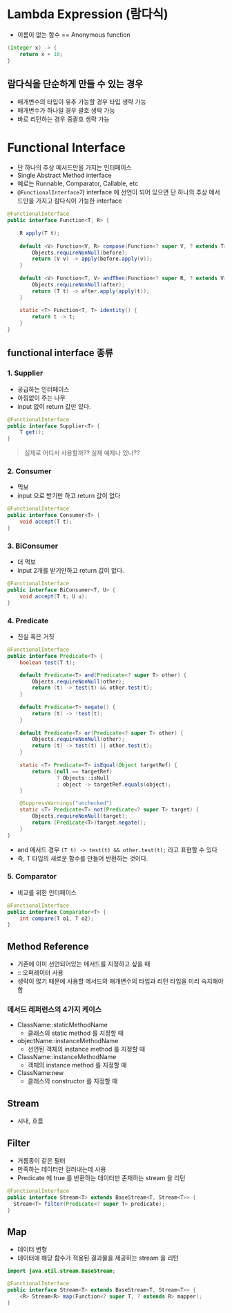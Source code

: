 # Lambda Expression (람다식)
- 이름이 없는 함수 == Anonymous function

```java
(Integer x) -> {
    return x + 10;    
}
```

## 람다식을 단순하게 만들 수 있는 경우
- 매개변수의 타입이 유추 가능할 경우 타입 생략 가능
- 매개변수가 하나일 경우 괄호 생략 가능
- 바로 리턴하는 경우 중괄호 생략 가능

# Functional Interface
- 단 하나의 추상 메서드만을 가지는 인터페이스
- Single Abstract Method interface
- 예로는 Runnable, Comparator, Callable, etc
- `@FunctionalInterface`가 interface 에 선언이 되어 있으면 단 하나의 추상 메서드만을 가지고 람다식이 가능한 interface
```java
@FunctionalInterface
public interface Function<T, R> {
    
    R apply(T t);
    
    default <V> Function<V, R> compose(Function<? super V, ? extends T> before) {
        Objects.requireNonNull(before);
        return (V v) -> apply(before.apply(v));
    }
    
    default <V> Function<T, V> andThen(Function<? super R, ? extends V> after) {
        Objects.requireNonNull(after);
        return (T t) -> after.apply(apply(t));
    }
    
    static <T> Function<T, T> identity() {
        return t -> t;
    }
}
```

## functional interface 종류
### 1. Supplier 
- 공급하는 인터페이스
- 아낌없이 주는 나무
- input 없이 return 값만 있다.
```java
@FunctionalInterface
public interface Supplier<T> {
    T get();
}
```
> 실제로 어디서 사용할까??
> 실제 예제나 있나??

### 2. Consumer
- 먹보
- input 으로 받기만 하고 return 값이 없다
```java
@FunctionalInterface
public interface Consumer<T> {
    void accept(T t);
}
```
### 3. BiConsumer
- 더 먹보
- input 2개를 받기만하고 return 값이 없다.
```java
@FunctionalInterface
public interface BiConsumer<T, U> {
    void accept(T t, U u);
}
```

### 4. Predicate
- 진실 혹은 거짓
```java
@FunctionalInterface
public interface Predicate<T> {
    boolean test(T t);

    default Predicate<T> and(Predicate<? super T> other) {
        Objects.requireNonNull(other);
        return (t) -> test(t) && other.test(t);
    }
    
    default Predicate<T> negate() {
        return (t) -> !test(t);
    }
    
    default Predicate<T> or(Predicate<? super T> other) {
        Objects.requireNonNull(other);
        return (t) -> test(t) || other.test(t);
    }
    
    static <T> Predicate<T> isEqual(Object targetRef) {
        return (null == targetRef)
                ? Objects::isNull
                : object -> targetRef.equals(object);
    }

    @SuppressWarnings("unchecked")
    static <T> Predicate<T> not(Predicate<? super T> target) {
        Objects.requireNonNull(target);
        return (Predicate<T>)target.negate();
    }
}
```
- and 메서드 경우 `(T t) -> test(t) && other.test(t);` 라고 표현할 수 있다
- 즉, T 타입의 새로운 함수를 만들어 반환하는 것이다.

### 5. Comparator
- 비교를 위한 인터페이스
```java
@FunctionalInterface
public interface Comparator<T> {
    int compare(T o1, T o2);
}
```

## Method Reference
- 기존에 이미 선언되어있는 메서드를 지정하고 싶을 때
- :: 오퍼레이터 사용
- 생략이 많기 때문에 사용할 메서드의 매개변수의 타입과 리턴 타입을 미리 숙지해야함

### 메서드 레퍼런스의 4가지 케이스
- ClassName::staticMethodName
  - 클래스의 static method 를 지정할 때
- objectName::instanceMethodName
  - 선언된 객체의 instance method 를 지정할 때
- ClassName::instanceMethodName
  - 객체의 instance method 를 지정할 때
- ClassName:new
  - 클래스의 constructor 를 지정할 때

## Stream
- 시내, 흐름

## Filter
- 거름종이 같은 필터
- 만족하는 데이터만 걸러내는데 사용
- Predicate 에 true 를 반환하는 데이터만 존재하는 stream 을 리턴
```java
@FunctionalInterface
public interface Stream<T> extends BaseStream<T, Stream<T>> {
  Stream<T> filter(Predicate<? super T> predicate);    
}
```

## Map
- 데이터 변형
- 데이터에 해당 함수가 적용된 결과물을 제공하는 stream 을 리턴

```java
import java.util.stream.BaseStream;

@FunctionalInterface
public interface Stream<T> extends BaseStream<T, Stream<T>> {
    <R> Stream<R> map(Function<? super T, ? extends R> mapper);
}
```